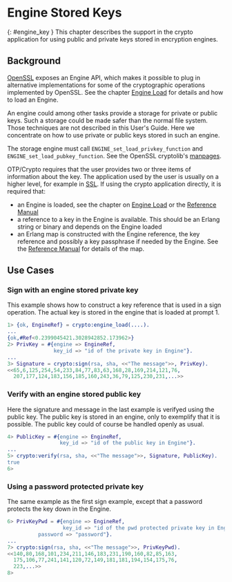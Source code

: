 <!--
%CopyrightBegin%

Copyright Ericsson AB 2023-2024. All Rights Reserved.

Licensed under the Apache License, Version 2.0 (the "License");
you may not use this file except in compliance with the License.
You may obtain a copy of the License at

    http://www.apache.org/licenses/LICENSE-2.0

Unless required by applicable law or agreed to in writing, software
distributed under the License is distributed on an "AS IS" BASIS,
WITHOUT WARRANTIES OR CONDITIONS OF ANY KIND, either express or implied.
See the License for the specific language governing permissions and
limitations under the License.

%CopyrightEnd%
-->
# Engine Stored Keys

[](){: #engine_key } This chapter describes the support in the crypto
application for using public and private keys stored in encryption engines.

## Background

[OpenSSL](https://www.openssl.org/) exposes an Engine API, which makes it
possible to plug in alternative implementations for some of the cryptographic
operations implemented by OpenSSL. See the chapter
[Engine Load](engine_load.md#engine_load) for details and how to load an Engine.

An engine could among other tasks provide a storage for private or public keys.
Such a storage could be made safer than the normal file system. Those techniques
are not described in this User's Guide. Here we concentrate on how to use
private or public keys stored in such an engine.

The storage engine must call `ENGINE_set_load_privkey_function` and
`ENGINE_set_load_pubkey_function`. See the OpenSSL cryptolib's
[manpages](https://www.openssl.org/docs/manpages.html).

OTP/Crypto requires that the user provides two or three items of information
about the key. The application used by the user is usually on a higher level,
for example in [SSL](`t:ssl:key/0`). If using the crypto application directly,
it is required that:

- an Engine is loaded, see the chapter on
  [Engine Load](engine_load.md#engine_load) or the
  [Reference Manual](`crypto:engine_load/3`)
- a reference to a key in the Engine is available. This should be an Erlang
  string or binary and depends on the Engine loaded
- an Erlang map is constructed with the Engine reference, the key reference and
  possibly a key passphrase if needed by the Engine. See the
  [Reference Manual](`t:crypto:engine_key_ref/0`) for details of the map.

## Use Cases

### Sign with an engine stored private key

This example shows how to construct a key reference that is used in a sign
operation. The actual key is stored in the engine that is loaded at prompt 1.

```erlang
1> {ok, EngineRef} = crypto:engine_load(....).
...
{ok,#Ref<0.2399045421.3028942852.173962>}
2> PrivKey = #{engine => EngineRef,
               key_id => "id of the private key in Engine"}.
...
3> Signature = crypto:sign(rsa, sha, <<"The message">>, PrivKey).
<<65,6,125,254,54,233,84,77,83,63,168,28,169,214,121,76,
  207,177,124,183,156,185,160,243,36,79,125,230,231,...>>
```

### Verify with an engine stored public key

Here the signature and message in the last example is verifyed using the public
key. The public key is stored in an engine, only to exemplify that it is
possible. The public key could of course be handled openly as usual.

```erlang
4> PublicKey = #{engine => EngineRef,
                 key_id => "id of the public key in Engine"}.
...
5> crypto:verify(rsa, sha, <<"The message">>, Signature, PublicKey).
true
6>
```

### Using a password protected private key

The same example as the first sign example, except that a password protects the
key down in the Engine.

```erlang
6> PrivKeyPwd = #{engine => EngineRef,
                  key_id => "id of the pwd protected private key in Engine",
		  password => "password"}.
...
7> crypto:sign(rsa, sha, <<"The message">>, PrivKeyPwd).
<<140,80,168,101,234,211,146,183,231,190,160,82,85,163,
  175,106,77,241,141,120,72,149,181,181,194,154,175,76,
  223,...>>
8>
```
